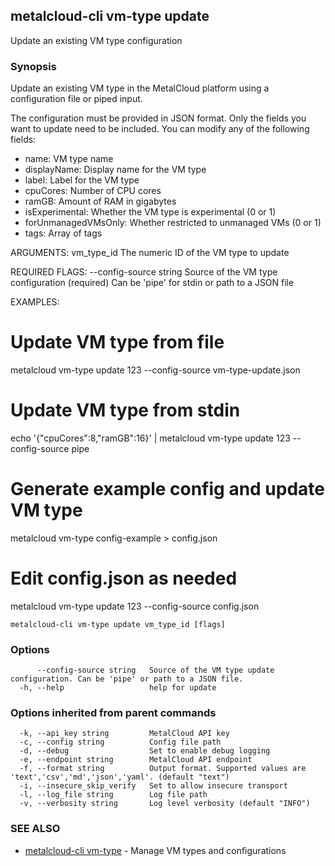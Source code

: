 ## metalcloud-cli vm-type update

Update an existing VM type configuration

### Synopsis

Update an existing VM type in the MetalCloud platform using a configuration file or piped input.

The configuration must be provided in JSON format. Only the fields you want to update need to be included.
You can modify any of the following fields:
- name: VM type name
- displayName: Display name for the VM type
- label: Label for the VM type
- cpuCores: Number of CPU cores
- ramGB: Amount of RAM in gigabytes
- isExperimental: Whether the VM type is experimental (0 or 1)
- forUnmanagedVMsOnly: Whether restricted to unmanaged VMs (0 or 1)
- tags: Array of tags

ARGUMENTS:
  vm_type_id    The numeric ID of the VM type to update

REQUIRED FLAGS:
  --config-source string    Source of the VM type configuration (required)
                           Can be 'pipe' for stdin or path to a JSON file

EXAMPLES:
  # Update VM type from file
  metalcloud vm-type update 123 --config-source vm-type-update.json
  
  # Update VM type from stdin
  echo '{"cpuCores":8,"ramGB":16}' | metalcloud vm-type update 123 --config-source pipe
  
  # Generate example config and update VM type
  metalcloud vm-type config-example > config.json
  # Edit config.json as needed
  metalcloud vm-type update 123 --config-source config.json

```
metalcloud-cli vm-type update vm_type_id [flags]
```

### Options

```
      --config-source string   Source of the VM type update configuration. Can be 'pipe' or path to a JSON file.
  -h, --help                   help for update
```

### Options inherited from parent commands

```
  -k, --api_key string         MetalCloud API key
  -c, --config string          Config file path
  -d, --debug                  Set to enable debug logging
  -e, --endpoint string        MetalCloud API endpoint
  -f, --format string          Output format. Supported values are 'text','csv','md','json','yaml'. (default "text")
  -i, --insecure_skip_verify   Set to allow insecure transport
  -l, --log_file string        Log file path
  -v, --verbosity string       Log level verbosity (default "INFO")
```

### SEE ALSO

* [metalcloud-cli vm-type](metalcloud-cli_vm-type.md)	 - Manage VM types and configurations

